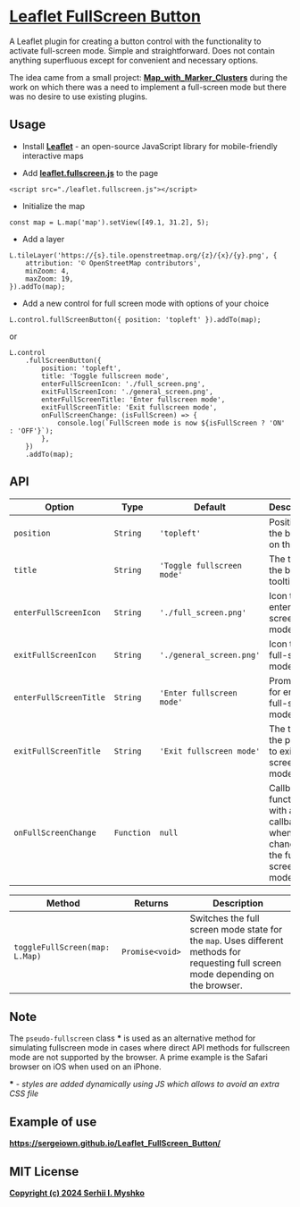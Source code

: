 # [Leaflet FullScreen Button](https://sergeiown.github.io/Leaflet_FullScreen_Button/)

A Leaflet plugin for creating a button control with the functionality to activate full-screen mode. Simple and straightforward. Does not contain anything superfluous except for convenient and necessary options.

The idea came from a small project: **[Map_with_Marker_Clusters](https://github.com/sergeiown/Map_with_Marker_Clusters)** during the work on which there was a need to implement a full-screen mode but there was no desire to use existing plugins.

## Usage

- Install **[Leaflet](https://leafletjs.com/download.html)** - an open-source JavaScript library for mobile-friendly interactive maps

- Add **[leaflet.fullscreen.js](https://github.com/sergeiown/Leaflet_FullScreen_Button/tags)** to the page
```
<script src="./leaflet.fullscreen.js"></script>
```

- Initialize the map
```
const map = L.map('map').setView([49.1, 31.2], 5);
```

- Add a layer
```
L.tileLayer('https://{s}.tile.openstreetmap.org/{z}/{x}/{y}.png', {
    attribution: '© OpenStreetMap contributors',
    minZoom: 4,
    maxZoom: 19,
}).addTo(map);
```

- Add a new control for full screen mode with options of your choice
```
L.control.fullScreenButton({ position: 'topleft' }).addTo(map);
```
or
```
L.control
    .fullScreenButton({
        position: 'topleft',
        title: 'Toggle fullscreen mode',
        enterFullScreenIcon: './full_screen.png',
        exitFullScreenIcon: './general_screen.png',
        enterFullScreenTitle: 'Enter fullscreen mode',
        exitFullScreenTitle: 'Exit fullscreen mode',
        onFullScreenChange: (isFullScreen) => {
            console.log(`FullScreen mode is now ${isFullScreen ? 'ON' : 'OFF'}`);
        },
    })
    .addTo(map);
```

## API

Option                 | Type     | Default                   | Description
-----------------------|----------|---------------------------|------------------------------------------------------
`position`              | `String`   | `'topleft'`                | Position of the button on the map.
`title`                  | `String`   | `'Toggle fullscreen mode'`  | The text of the button tooltip.
`enterFullScreenIcon`    | `String`   | `'./full_screen.png'` | Icon to enter full-screen mode.
`exitFullScreenIcon`     | `String`   | `'./general_screen.png'` | Icon to exit full-screen mode.
`enterFullScreenTitle`   | `String`   | `'Enter fullscreen mode'`   | Prompt text for entering full-screen mode.
`exitFullScreenTitle`    | `String`   | `'Exit fullscreen mode'`    | The text of the prompt to exit full-screen mode.
`onFullScreenChange`     | `Function` | `null`                      | Callback function with a callback when changing the full-screen mode.

| Method                         | Returns            | Description                                                                                                                                               |
|-------------------------------|---------------------|----------------------------------------------------------------------------------------------------------------------------------------------------|
| `toggleFullScreen(map: L.Map)`| `Promise<void>`       | Switches the full screen mode state for the `map`. Uses different methods for requesting full screen mode depending on the browser.             |                            |

## Note

The `pseudo-fullscreen` class **\*** is used as an alternative method for simulating fullscreen mode in cases where direct API methods for fullscreen mode are not supported by the browser. A prime example is the Safari browser on iOS when used on an iPhone.

**\*** *- styles are added dynamically using JS which allows to avoid an extra CSS file*

## Example of use

**https://sergeiown.github.io/Leaflet_FullScreen_Button/**

## MIT License

**[Copyright (c) 2024 Serhii I. Myshko](https://github.com/sergeiown/Leaflet_FullScreen_Button/blob/main/LICENSE)**
